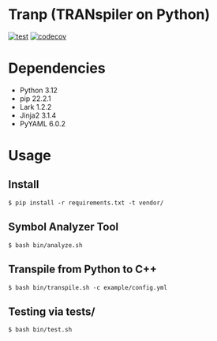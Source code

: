 Tranp (TRANspiler on Python)
===

[![test](https://github.com/rog-works/tranp/actions/workflows/test.yml/badge.svg)](https://github.com/rog-works/tranp/actions/workflows/test.yml)
[![codecov](https://codecov.io/gh/rog-works/tranp/graph/badge.svg?token=Z1EGM7KUDJ)](https://codecov.io/gh/rog-works/tranp)

# Dependencies

* Python 3.12
* pip 22.2.1
* Lark 1.2.2
* Jinja2 3.1.4
* PyYAML 6.0.2

# Usage

## Install

```
$ pip install -r requirements.txt -t vendor/
```

## Symbol Analyzer Tool

```
$ bash bin/analyze.sh
```

## Transpile from Python to C++

```
$ bash bin/transpile.sh -c example/config.yml
```

## Testing via tests/

```
$ bash bin/test.sh
```
